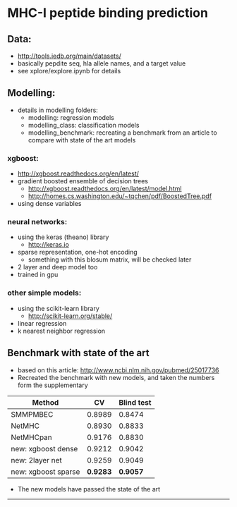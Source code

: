 # MHC-I peptide binding prediction

## Data:
- http://tools.iedb.org/main/datasets/
- basically pepdite seq, hla allele names, and a target value
- see xplore/explore.ipynb for details

## Modelling:
- details in modelling folders:
	- modelling: regression models
	- modelling_class: classification models
	- modelling_benchmark: recreating a benchmark from an article to compare with state of the art models

### xgboost:
- http://xgboost.readthedocs.org/en/latest/
- gradient boosted ensemble of decision trees
	- http://xgboost.readthedocs.org/en/latest/model.html
	- http://homes.cs.washington.edu/~tqchen/pdf/BoostedTree.pdf
- using dense variables

### neural networks:
- using the keras (theano) library
	- http://keras.io
- sparse representation, one-hot encoding
	- something with this blosum matrix, will be checked later
- 2 layer and deep model too
- trained in gpu

### other simple models:
- using the scikit-learn library
	- http://scikit-learn.org/stable/
- linear regression
- k nearest neighbor regression


## Benchmark with state of the art

- based on this article: http://www.ncbi.nlm.nih.gov/pubmed/25017736
- Recreated the benchmark with new models, and taken the numbers form the supplementary

Method | CV | Blind test
--- | --- | ---
SMMPMBEC | 0.8989 | 0.8474
NetMHC | 0.8930 | 0.8833
NetMHCpan |0.9176 | 0.8830
new: xgboost dense | 0.9212 | 0.9042
new: 2layer net | 0.9259 | 0.9049
new: xgboost sparse | **0.9283** | **0.9057**

- The new models have passed the state of the art

---

